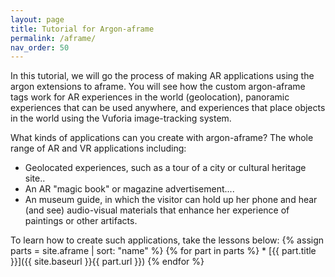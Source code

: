```yaml
---
layout: page
title: Tutorial for Argon-aframe
permalink: /aframe/
nav_order: 50
---
```


In this tutorial, we will go the process of making AR applications using the argon extensions to aframe. You will see how the custom argon-aframe tags work for AR experiences in the world (geolocation), panoramic experiences that can be used anywhere, and experiences that place objects in the world using the Vuforia image-tracking system.

What kinds of applications can you create with argon-aframe? The whole range of AR and VR applications including:

* Geolocated experiences, such as a tour of a city or cultural heritage site..
* An AR "magic book" or magazine advertisement....
* An museum guide, in which the visitor can hold up her phone and hear (and see) audio-visual materials that enhance her experience of paintings or other artifacts. 

To learn how to create such applications, take the lessons below:
{% assign parts = site.aframe | sort: "name" %}
{% for part in parts %} * [{{ part.title }}]({{ site.baseurl }}{{ part.url }}) 
{% endfor %} 